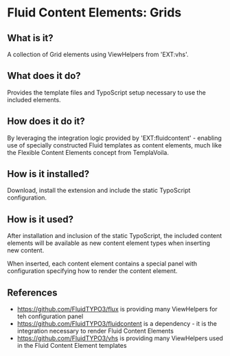 Fluid Content Elements: Grids
============================================

## What is it?

A collection of Grid elements using ViewHelpers from 'EXT:vhs'.


## What does it do?

Provides the template files and TypoScript setup necessary to use the included elements.


## How does it do it?

By leveraging the integration logic provided by 'EXT:fluidcontent' - enabling use of specially constructed Fluid templates as
content elements, much like the Flexible Content Elements concept from TemplaVoila.


## How is it installed?

Download, install the extension and include the static TypoScript configuration.


## How is it used?

After installation and inclusion of the static TypoScript, the included content elements will be available as new content element
types when inserting new content.

When inserted, each content element contains a special panel with configuration specifying how to render the content element.


## References

* https://github.com/FluidTYPO3/flux is providing many ViewHelpers for teh configuration panel
* https://github.com/FluidTYPO3/fluidcontent is a dependency - it is the integration necessary to render Fluid Content Elements
* https://github.com/FluidTYPO3/vhs is providing many ViewHelpers used in the Fluid Content Element templates